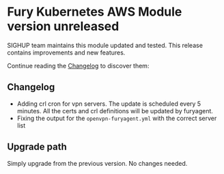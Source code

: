 # Fury Kubernetes AWS Module version unreleased

SIGHUP team maintains this module updated and tested. This release contains improvements and new features.

Continue reading the [Changelog](#changelog) to discover them:

## Changelog

- Adding crl cron for vpn servers. The update is scheduled every 5 minutes. All the certs and crl definitions will be updated by furyagent.
- Fixing the output for the `openvpn-furyagent.yml` with the correct server list


## Upgrade path

Simply upgrade from the previous version. No changes needed.

